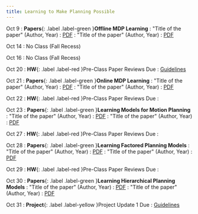```yaml
---
title: Learning to Make Planning Possible
---
```


Oct 9
: **Papers**{: .label .label-green }<b>Offline MDP Learning</b>
: "Title of the paper" (Author, Year)
  : [PDF](#)
: "Title of the paper" (Author, Year)
  : [PDF](#)

Oct 14
: No Class (Fall Recess)

Oct 16
: No Class (Fall Recess)

Oct 20
: **HW**{: .label .label-red }Pre-Class Paper Reviews Due
  : [Guidelines](#)

Oct 21
: **Papers**{: .label .label-green }<b>Online MDP Learning</b>
: "Title of the paper" (Author, Year)
  : [PDF](#)
: "Title of the paper" (Author, Year)
  : [PDF](#)

Oct 22
: **HW**{: .label .label-red }Pre-Class Paper Reviews Due
  : [](#)

Oct 23
: **Papers**{: .label .label-green }<b>Learning Models for Motion Planning</b>
: "Title of the paper" (Author, Year)
  : [PDF](#)
: "Title of the paper" (Author, Year)
  : [PDF](#)

Oct 27
: **HW**{: .label .label-red }Pre-Class Paper Reviews Due
  : [](#)

Oct 28
: **Papers**{: .label .label-green }<b>Learning Factored Planning Models</b>
: "Title of the paper" (Author, Year)
  : [PDF](#)
: "Title of the paper" (Author, Year)
  : [PDF](#)

Oct 29
: **HW**{: .label .label-red }Pre-Class Paper Reviews Due
  : [](#)

Oct 30
: **Papers**{: .label .label-green }<b>Learning Hierarchical Planning Models</b>
: "Title of the paper" (Author, Year)
  : [PDF](#)
: "Title of the paper" (Author, Year)
  : [PDF](#)

Oct 31
: **Project**{: .label .label-yellow }Project Update 1 Due
  : [Guidelines](#)

